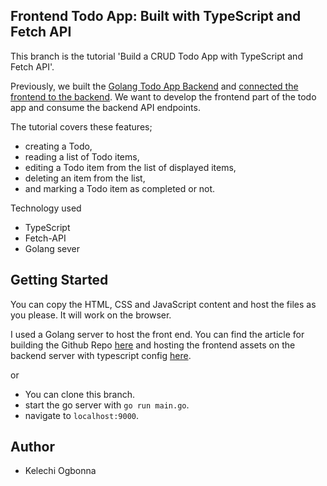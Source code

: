 ## Frontend Todo App: Built with TypeScript and Fetch API

This branch is the tutorial 'Build a CRUD Todo App with TypeScript and Fetch API'.


Previously, we built the [ Golang Todo App Backend](https://www.agirlcodes.dev/build-todo-app-backend-golang-tutorial) and [connected the frontend to the backend](https://www.agirlcodes.dev/golang-setup-html-templates-and-static-assets). We want to develop the frontend part of the todo app and consume the backend API endpoints.

The tutorial covers these features;

- creating a Todo,
- reading a list of Todo items,
- editing a Todo item from the list of displayed items,
- deleting an item from the list,
- and marking a Todo item as completed or not.


Technology used
- TypeScript
- Fetch-API
- Golang sever

## Getting Started
You can copy the HTML, CSS and JavaScript content and host the files as you please. It will work on the browser.

I used a Golang server to host the front end. You can find the article for building the Github Repo [here](https://github.com/Kellswork/golang-todo-app) and hosting the frontend assets on the backend server with typescript config [here](https://github.com/Kellswork/golang-todo-app/tree/feat/add-typescript-configuration).

or
 - You can clone this branch.
 - start the go server with `go run main.go`. 
 - navigate to `localhost:9000`.


## Author
- Kelechi Ogbonna
